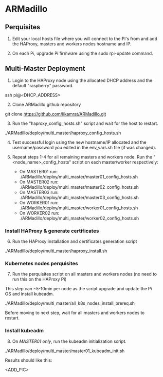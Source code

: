 # ARMadillo

## Perquisites

1. Edit your local hosts file where you will connect to the PI's from and add the HAProxy, masters and workers nodes hostname and IP. 

2. On each Pi, upgrade Pi firmware using the sudo rpi-update command.
<!-- https://github.com/weaveworks/weave/issues/3717 -->
<!-- https://github.com/Hexxeh/rpi-update -->



## Multi-Master Deployment

1. Login to the HAProxy node using the allocated DHCP address and the default "raspberry" password.

ssh pi@<DHCP_ADDRESS>

2. Clone ARMadillo github repository

git clone https://github.com/likamrat/ARMadillo.git

3. Run the "haproxy_config_hosts.sh" script and wait for the host to restart.

./ARMadillo/deploy/multi_master/haproxy_config_hosts.sh

4. Test successful login using the new hostname/IP allocated and the username/password you edited in the env_vars.sh file (if was changed).

5. Repeat steps 1-4 for all remaining masters and workers node. Run the "<node_name>_config_hosts" script on each master/worker respectively:

    - On MASTER01 run: ./ARMadillo/deploy/multi_master/master01_config_hosts.sh
    - On MASTER02 run: ./ARMadillo/deploy/multi_master/master02_config_hosts.sh
    - On MASTER03 run: ./ARMadillo/deploy/multi_master/master03_config_hosts.sh
    - On WORKER01 run: ./ARMadillo/deploy/multi_master/worker01_config_hosts.sh
    - On WORKER02 run: ./ARMadillo/deploy/multi_master/worker02_config_hosts.sh

### Install HAProxy & generate certificates

6. Run the HAProxy installation and certificates generation script

./ARMadillo/deploy/multi_master/haproxy_install.sh

### Kubernetes nodes perquisites 

7. Run the perquisites script on all masters and workers nodes (no need to run this on the HAProxy Pi)

This step can ~5-10min per node as the script upgrade and update the Pi OS and install kubeadm.  

./ARMadillo/deploy/multi_master/all_k8s_nodes_install_prereq.sh

Before moving to next step, wait for all masters and workers nodes to restart. 

### Install kubeadm

8. On *MASTER01 only*, run the kubeadm initialization script.

./ARMadillo/deploy/multi_master/master01_kubeadm_init.sh

Results should like this:

<ADD_PIC>

